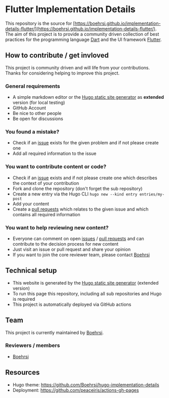 # Flutter Implementation Details

This repository is the source for [https://boehrsi.github.io/implementation-details-flutter/](https://boehrsi.github.io/implementation-details-flutter/). The aim of this project is to provide a community driven collection of best practices for the programming language [Dart](https://dart.dev/) and the UI framework [Flutter](https://flutter.dev/).  

## How to contribute / get invloved

This project is community driven and will life from your contributions. Thanks for considering helping to improve this project.

### General requirements

- A simple markdown editor or the [Hugo static site generator](https://gohugo.io/) as **extended** version (for local testing) 
- GitHub Account
- Be nice to other people
- Be open for discussions

### You found a mistake?

- Check if an [issue](https://github.com/Boehrsi/implementation-details-flutter/issues) exists for the given problem and if not please create one
- Add all required information to the issue

### You want to contribute content or code?

- Check if an [issue](https://github.com/Boehrsi/implementation-details-flutter/issues) exists and if not please create one which describes the context of your contribution
- Fork and clone the repository (don't forget the sub repository)
- Create a new entry via the Hugo CLI `hugo new --kind entry entries/my-post`
- Add your content
- Create a [pull requests](https://github.com/Boehrsi/implementation-details-flutter/pulls) which relates to the given issue and which contains all required information

### You want to help reviewing new content?

- Everyone can comment on open [issues](https://github.com/Boehrsi/implementation-details-flutter/issues) / [pull requests](https://github.com/Boehrsi/implementation-details-flutter/pulls) and can contribute to the decision process for new content
- Just visit an issue or pull request and share your opinion
- If you want to join the core reviewer team, please contact [Boehrsi](https://github.com/Boehrsi)  

## Technical setup

- This website is generated by the [Hugo static site generator](https://gohugo.io/) (extended version)
- To run this page this repository, including all sub repositories and Hugo is required
- This project is automatically deployed via GitHub actions

## Team 

This project is currently maintained by [Boehrsi](https://github.com/Boehrsi).

### Reviewers / members

- [Boehrsi](https://github.com/Boehrsi)

## Resources 

- Hugo theme: https://github.com/Boehrsi/hugo-implementation-details
- Deployment: https://github.com/peaceiris/actions-gh-pages